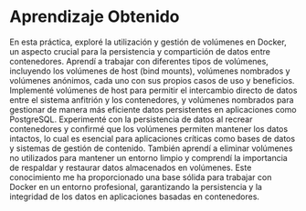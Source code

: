 # Aprendizaje Obtenido

En esta práctica, exploré la utilización y gestión de volúmenes en Docker, un aspecto crucial para la persistencia y compartición de datos entre contenedores. Aprendí a trabajar con diferentes tipos de volúmenes, incluyendo los volúmenes de host (bind mounts), volúmenes nombrados y volúmenes anónimos, cada uno con sus propios casos de uso y beneficios. Implementé volúmenes de host para permitir el intercambio directo de datos entre el sistema anfitrión y los contenedores, y volúmenes nombrados para gestionar de manera más eficiente datos persistentes en aplicaciones como PostgreSQL. Experimenté con la persistencia de datos al recrear contenedores y confirmé que los volúmenes permiten mantener los datos intactos, lo cual es esencial para aplicaciones críticas como bases de datos y sistemas de gestión de contenido. También aprendí a eliminar volúmenes no utilizados para mantener un entorno limpio y comprendí la importancia de respaldar y restaurar datos almacenados en volúmenes. Este conocimiento me ha proporcionado una base sólida para trabajar con Docker en un entorno profesional, garantizando la persistencia y la integridad de los datos en aplicaciones basadas en contenedores.
